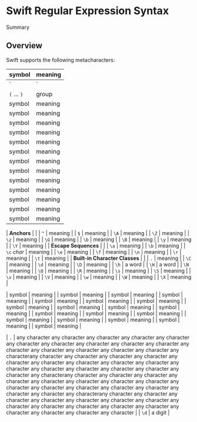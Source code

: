 # Swift Regular Expression Syntax

<!--@START_MENU_TOKEN@-->Summary<!--@END_MENU_TOKEN@-->

## Overview

Swift supports the following metacharacters:

| symbol | meaning |
|--------|-------------------|
| `|` | alternation |
| `(` ... `)` | group |
| symbol | meaning |
| symbol | meaning |
| symbol | meaning |
| symbol | meaning |
| symbol | meaning |
| symbol | meaning |
| symbol | meaning |
| symbol | meaning |
| symbol | meaning |
| symbol | meaning |
| symbol | meaning |
| symbol | meaning |
| symbol | meaning |

| **Anchors** |  |
| `^` | meaning |
| `$` | meaning |
| `\A` | meaning |
| `\Z` | meaning |
| `\z` | meaning |
| `\G` | meaning |
| `\b` | meaning |
| `\B` | meaning |
| `\y` | meaning |
| `\Y` | meaning |
| **Escape Sequences** |  |
| `\a` | meaning |
| `\b` | meaning |
| `\c` _char_ | meaning |
| `\e` | meaning |
| `\f` | meaning |
| `\n` | meaning |
| `\r` | meaning |
| `\t` | meaning |
| **Built-in Character Classes** |  |
| `.` | meaning |
| `\C` | meaning |
| `\d` | meaning |
| `\D` | meaning |
| `\h` | a word |
| `\H` | a word |
| `\N` | meaning |
| `\O` | meaning |
| `\R` | meaning |
| `\s` | meaning |
| `\S` | meaning |
| `\v` | meaning |
| `\V` | meaning |
| `\w` | meaning |
| `\W` | meaning |
| `\X` | meaning |

| symbol | meaning |
| symbol | meaning |
| symbol | meaning |
| symbol | meaning |
| symbol | meaning |
| symbol | meaning |
| symbol | meaning |
| symbol | meaning |
| symbol | meaning |
| symbol | meaning |
| symbol | meaning |
| symbol | meaning |
| symbol | meaning |
| symbol | meaning |
| symbol | meaning |
| symbol | meaning |
| symbol | meaning |
| symbol | meaning |
| symbol | meaning |

| `.`    | any character any character any character any character any character any character any character any character any character any character any character any character any character any character any character any characterany character any character any character any character any character any character any character any character any character any character any character any character any character any character any character any characterany character any character any character any character any character any character any character any character any character any character any character any character any character any character any character any characterany character any character any character any character any character any character any character any character any character any character any character any character any character any character any character any character    |
| `\d`    | a digit |
